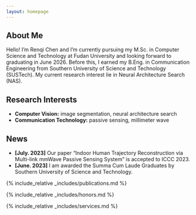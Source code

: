 ```yaml
---
layout: homepage
---
```


## About Me

Hello! I’m Renqi Chen and I’m currently pursuing my M.Sc. in Computer Science and Technology at Fudan University and looking forward to graduating in June 2026. Before this, I earned my B.Eng. in Communication Engineering from Southern University of Science and Technology (SUSTech). My current research interest lie in Neural Architecture Search (NAS).

## Research Interests

- **Computer Vision:** image segmentation, neural architecture search
- **Communication Technology:** passive sensing, millimeter wave

## News

- **[July. 2023]** Our paper “Indoor Human Trajectory Reconstruction via Multi-link mmWave Passive Sensing System” is accepted to ICCC 2023.
- **[June. 2023]** I am awarded the Summa Cum Laude Graduates by Southern University of Science and Technology.

{% include_relative _includes/publications.md %}

{% include_relative _includes/honors.md %}

{% include_relative _includes/services.md %}
